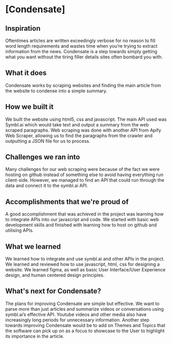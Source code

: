 # [Condensate]
## Inspiration
Oftentimes articles are written exceedingly verbose for no reason to fill word length requirements and wastes time when you’re trying to extract information from the news. Condensate is a step towards simply getting what you want without the tiring filler details sites often bombard you with.

## What it does
Condensate works by scraping websites and finding the main article from the website to condense into a simple summary.

## How we built it
We built the website using html5, css and javascript. The main API used was Symbl.ai which would take text and output a summary from the web scraped paragraphs. Web scraping was done with another API from Apify Web Scraper, allowing us to find the paragraphs from the crawler and outputting a JSON file for us to process.

## Challenges we ran into
Many challenges for our web scraping were because of the fact we were hosting on github instead of something else to avoid having everything run client-side. However, we managed to find an API that could run through the data and connect it to the symbl.ai API.

## Accomplishments that we're proud of
A good accomplishment that was achieved in the project was learning how to integrate APIs into our javascript and code. We started with basic web development skills and finished with learning how to host on github and utilising APIs.

## What we learned
We learned how to integrate and use symbl.ai and other APIs in the project. We learned and reviewed how to use javascript, html, css for designing a website. We learned figma, as well as basic User Interface/User Experience design, and human centered design principles. 

## What's next for Condensate?
The plans for improving Condensate are simple but effective. We want to parse more than just articles and summarize videos or conversations using symbl.ai’s effective API. Youtube videos and other media also have increasingly long periods for unnecessary information. Another step towards improving Condensate would be to add on Themes and Topics that the software can pick up on as a focus to showcase to the User to highlight its importance in the article.

